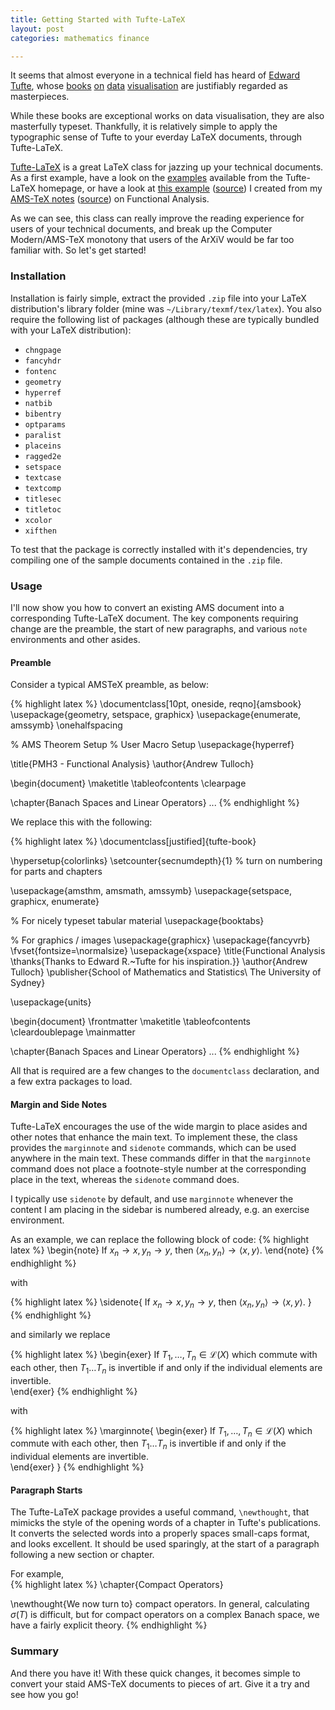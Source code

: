 ```yaml
---
title: Getting Started with Tufte-LaTeX
layout: post
categories: mathematics finance

---
```


It seems that almost everyone in a technical field has heard of [Edward Tufte][0], whose [books][tufte1] [on][tufte2] [data][tufte3] [visualisation][tufte4] are justifiably regarded as masterpieces. 

While these books are exceptional works on data visualisation, they are also masterfully typeset.  Thankfully, it is relatively simple to apply the typographic sense of Tufte to your everday LaTeX documents, through Tufte-LaTeX.

[Tufte-LaTeX][1] is a great LaTeX class for jazzing up your technical documents.  As a first example, have a look on the [examples][2] available from the Tufte-LaTeX homepage, or have a look at [this example][3] ([source][tl-pmh3]) I created from my [AMS-TeX notes][4] ([source][ams-pmh3])  on Functional Analysis.

As we can see, this class can really improve the reading experience for users of your technical documents, and break up the Computer Modern/AMS-TeX monotony that users of the ArXiV would be far too familiar with.  So let's get started!

### Installation

Installation is fairly simple, extract the provided `.zip` file into your LaTeX distribution's library folder (mine was `~/Library/texmf/tex/latex`).  You also require the following list of packages (although these are typically bundled with your LaTeX distribution):

* `chngpage`
* `fancyhdr`
* `fontenc`
* `geometry`
* `hyperref`
* `natbib`
* `bibentry`
* `optparams`
* `paralist`
* `placeins`
* `ragged2e`
* `setspace`
* `textcase`
* `textcomp`
* `titlesec`
* `titletoc`
* `xcolor`
* `xifthen`

To test that the package is correctly installed with it's dependencies, try compiling one of the sample documents contained in the `.zip` file.

### Usage

I'll now show you how to convert an existing AMS document into a corresponding Tufte-LaTeX document.  The key components requiring change are the preamble, the start of new paragraphs, and various `note` environments and other asides.

#### Preamble

Consider a typical AMSTeX preamble, as below:

{% highlight latex %}
\documentclass[10pt, oneside, reqno]{amsbook}
\usepackage{geometry, setspace, graphicx}
\usepackage{enumerate, amssymb}
\onehalfspacing

% AMS Theorem Setup
% User Macro Setup
\usepackage{hyperref}

\title{PMH3 - Functional Analysis}
\author{Andrew Tulloch}

\begin{document}
\maketitle 
\tableofcontents 
\clearpage

\chapter{Banach Spaces and Linear Operators}
...
{% endhighlight %}

We replace this with the following:

{% highlight latex %}
\documentclass[justified]{tufte-book}

\hypersetup{colorlinks}
\setcounter{secnumdepth}{1} 
% turn on numbering for parts and chapters 

\usepackage{amsthm, amsmath, amssymb}
\usepackage{setspace, graphicx, enumerate}


% For nicely typeset tabular material
\usepackage{booktabs}

% For graphics / images
\usepackage{graphicx}
\usepackage{fancyvrb}
\fvset{fontsize=\normalsize}
\usepackage{xspace}
\title{Functional Analysis
      \thanks{Thanks to Edward R.~Tufte for his inspiration.}}
\author{Andrew Tulloch}
\publisher{School of Mathematics and Statistics\\
           The University of Sydney}


\usepackage{units}


\begin{document}
\frontmatter
\maketitle
\tableofcontents
\cleardoublepage
\mainmatter

\chapter{Banach Spaces and Linear Operators}
...
{% endhighlight %}

All that is required are a few changes to the `documentclass` declaration, and a few extra packages to load.

#### Margin and Side Notes

Tufte-LaTeX encourages the use of the wide margin to place asides and other notes that enhance the main text.  To implement these, the class provides the `marginnote` and `sidenote` commands, which can be used anywhere in the main text.  These commands differ in that the `marginnote` command does not place a footnote-style number at the corresponding place in the text, whereas the `sidenote` command does.

I typically use `sidenote` by default, and use `marginnote` whenever the content I am placing in the sidebar is numbered already, e.g. an exercise environment.  

As an example, we can replace the following block of code:
{% highlight latex %}
\begin{note}
    If $x_n \rightarrow x,y_n \rightarrow y$, then
    $\langle x_n, y_n \rangle \rightarrow \langle x, y \rangle.$
\end{note}
{% endhighlight %}

with 

{% highlight latex %}
\sidenote{
    If $x_n \rightarrow x,y_n \rightarrow y$, then
    $\langle x_n, y_n \rangle \rightarrow \langle x, y \rangle.$
}
{% endhighlight %}

and similarly we replace 

{% highlight latex %}
\begin{exer}
    If $T_1, \dots, T_n \in \mathcal L(X)$ which commute with
    each other, then $T_1 \dots T_n$ is invertible if and only
    if the individual elements are invertible.  
\end{exer}
{% endhighlight %}

with 

{% highlight latex %}
\marginnote{
  \begin{exer}
    If $T_1, \dots, T_n \in \mathcal L(X)$ which commute with
    each other, then $T_1 \dots T_n$ is invertible if and only
    if the individual elements are invertible.  
  \end{exer}
}
{% endhighlight %}

#### Paragraph Starts

The Tufte-LaTeX package provides a useful command, `\newthought`, that mimicks the style of the opening words of a chapter in Tufte's publications.  It converts the selected words into a properly spaces small-caps format, and looks excellent.  It should be used sparingly, at the start of a paragraph following a new section or chapter.  

For example,   
{% highlight latex %}
\chapter{Compact Operators}

\newthought{We now turn to} compact operators.  In general,
calculating $\sigma(T)$ is difficult, but for compact
operators on a complex Banach space, we have a fairly explicit
theory.
{% endhighlight %}

### Summary

And there you have it!  With these quick changes, it becomes simple to convert your staid AMS-TeX documents to pieces of art.  Give it a try and see how you go!


[0]: http://en.wikipedia.org/wiki/Edward_Tufte "Edward Tufte"
[1]: http://code.google.com/p/tufte-latex/ "Tufte-LaTeX"
[2]: http://tufte-latex.googlecode.com/files/sample-book-3.5.0.pdf "Tufte-LaTeX Sample"
[3]: /PDFs/Tufte-Latex.pdf
[4]: /PDFs/AMSTex.pdf
[tufte1]: http://www.edwardtufte.com/tufte/books_vdqi "The Visual Display of Quantitative Information"
[tufte2]: http://www.edwardtufte.com/tufte/books_ei "Envisioning Information"
[tufte3]: http://www.edwardtufte.com/tufte/books_visex "Visual Explanations"
[tufte4]: http://www.edwardtufte.com/tufte/books_be "Beautiful Evidence" 

[tl-pmh3]: Files/Tufte-LatexPMH3LectureNotes.tex
[ams-pmh3]: Files/PMH3LectureNotes.tex







